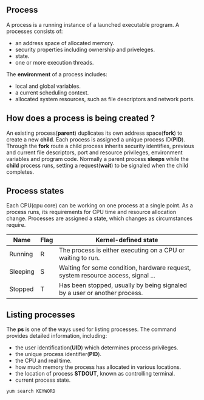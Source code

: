 ## Process
A process is a running instance of a launched executable program. A processes consists of: <br />
* an address space of allocated memory. <br />
* security properties including ownership and priveleges. <br />
* state. <br />
* one or more execution threads. <br />

The **environment** of a process includes:
* local and global variables.<br />
* a current scheduling context.<br />
* allocated system resources, such as file descriptors and network ports.<br />

## How does a process is being created ?
An existing process(**parent**) duplicates its own address space(**fork**) to create a new **child**. Each process is assigned a unique process ID(**PID**). Through the **fork** route a child process inherits security identifies, previous and current file descriptors, port and resource privileges, environment variables and program code. Normally a parent process **sleeps** while the **child** process runs, setting a request(**wait**) to be signaled when the child completes.

## Process states
Each CPU(cpu core) can be working on one process at a single point. As a process runs, its requirements for CPU time and resource allocation change. Processes are assigned a state, which changes as circumstances require.

Name | Flag  |  Kernel-defined state |
--- | --- | --- |
Running | R | The process is either executing on a CPU or waiting to run. |
Sleeping | S | Waiting for some condition, hardware request, system resource access, signal ... |
Stopped | T | Has been stopped, usually by being signaled by a user or another process. |

## Listing processes
The **ps** is one of the ways used for listing processes. The command provides detailed information, including:<br />
* the user identification(**UID**) which determines process privileges. <br />
* the unique process identifier(**PID**). <br />
* the CPU and real time. <br />
* how much memory the process has allocated in various locations. <br />
* the location of process **STDOUT**, known as controlling terminal. <br />
* current process state. <br />
```{r, engine='bash', count_lines}
yum search KEYWORD 
```

